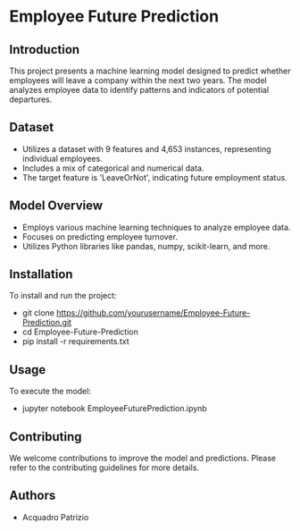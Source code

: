 # Employee Future Prediction

## Introduction
This project presents a machine learning model designed to predict whether employees will leave a company within the next two years. The model analyzes employee data to identify patterns and indicators of potential departures.

## Dataset
- Utilizes a dataset with 9 features and 4,653 instances, representing individual employees.
- Includes a mix of categorical and numerical data.
- The target feature is 'LeaveOrNot', indicating future employment status.

## Model Overview
- Employs various machine learning techniques to analyze employee data.
- Focuses on predicting employee turnover.
- Utilizes Python libraries like pandas, numpy, scikit-learn, and more.

## Installation
To install and run the project:
- git clone https://github.com/yourusername/Employee-Future-Prediction.git
- cd Employee-Future-Prediction
- pip install -r requirements.txt

## Usage
To execute the model:
- jupyter notebook EmployeeFuturePrediction.ipynb

## Contributing
We welcome contributions to improve the model and predictions. Please refer to the contributing guidelines for more details.

## Authors
- Acquadro Patrizio
